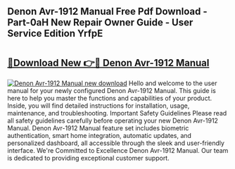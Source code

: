 ## Denon Avr-1912 Manual Free Pdf Download - Part-0aH New Repair Owner Guide - User Service Edition YrfpE

# <h2><a href="http://bc2838.oget.top/?id=Denon+Avr-1912+Manual">🔗Download New 👉🔴 Denon Avr-1912 Manual</a></h2>

[![Denon Avr-1912 Manual new download](https://i.imgur.com/5g1atiW.png)](http://bc2838.oget.top/?id=Denon+Avr-1912+Manual)
Hello and welcome to the user manual for your newly configured Denon Avr-1912 Manual. This guide is here to help you master the functions and capabilities of your product. Inside, you will find detailed instructions for installation, usage, maintenance, and troubleshooting. Important Safety Guidelines Please read all safety guidelines carefully before operating your new Denon Avr-1912 Manual. Denon Avr-1912 Manual feature set includes biometric authentication, smart home integration, automatic updates, and personalized dashboard, all accessible through the sleek and user-friendly interface. We're Committed to Excellence Denon Avr-1912 Manual. Our team is dedicated to providing exceptional customer support.
